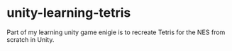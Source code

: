 # unity-learning-tetris
Part of my learning unity game enigie is to recreate Tetris for the NES from scratch in Unity.
